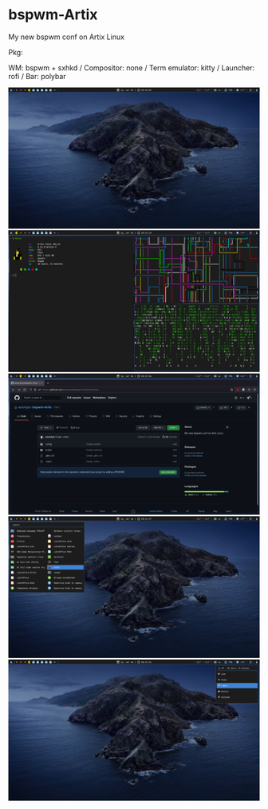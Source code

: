 # bspwm-Artix
My new bspwm conf on Artix Linux

Pkg:

WM: bspwm + sxhkd /
Compositor: none /
Term emulator: kitty /
Launcher: rofi /
Bar: polybar


![Image](https://github.com/woonlyst/bspwm-Artix/blob/main/screenshots/screen1.png)
![Image](https://github.com/woonlyst/bspwm-Artix/blob/main/screenshots/screen2.png)
![Image](https://github.com/woonlyst/bspwm-Artix/blob/main/screenshots/screen3.png)
![Image](https://github.com/woonlyst/bspwm-Artix/blob/main/screenshots/screen4.png)
![Image](https://github.com/woonlyst/bspwm-Artix/blob/main/screenshots/screen5.png)
